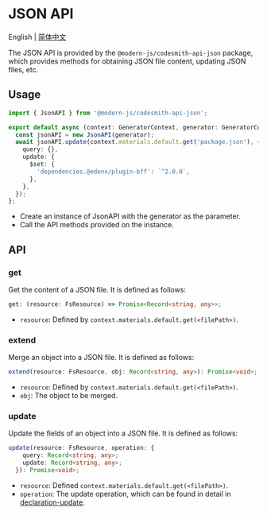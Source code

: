 # JSON API

English | [简体中文](../../zh/api/json.md)

The JSON API is provided by the `@modern-js/codesmith-api-json` package, which provides methods for obtaining JSON file content, updating JSON files, etc.

## Usage

```ts
import { JsonAPI } from '@modern-js/codesmith-api-json';

export default async (context: GeneratorContext, generator: GeneratorCore) => {
  const jsonAPI = new JsonAPI(generator);
  await jsonAPI.update(context.materials.default.get('package.json'), {
    query: {},
    update: {
      $set: {
        'dependencies.@edenx/plugin-bff': `^2.0.0`,
      },
    },
  });
};
```

- Create an instance of JsonAPI with the generator as the parameter.
- Call the API methods provided on the instance.

## API

### get

Get the content of a JSON file. It is defined as follows:

```ts
get: (resource: FsResource) => Promise<Record<string, any>>;
```

- `resource`: Defined by `context.materials.default.get(<filePath>)`.

### extend

Merge an object into a JSON file. It is defined as follows:

```ts
extend(resource: FsResource, obj: Record<string, any>): Promise<void>;
```

- `resource`: Defined by `context.materials.default.get(<filePath>)`.
- `obj`: The object to be merged.

### update

Update the fields of an object into a JSON file. It is defined as follows:

```ts
update(resource: FsResource, operation: {
    query: Record<string, any>;
    update: Record<string, any>;
  }): Promise<void>;
```

- `resource`: Defined `context.materials.default.get(<filePath>)`.
- `operation`: The update operation, which can be found in detail in [declaration-update](https://www.npmjs.com/package/declaration-update).
